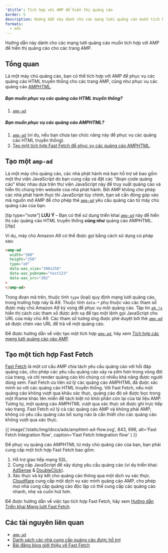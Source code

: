 ```yaml
---
'$title': Tích hợp với AMP để hiển thị quảng cáo
$order: 5
description: Hướng dẫn này dành cho các mạng lưới quảng cáo muốn tích hợp với AMP để hiển thị quảng cáo cho các trang AMP.
formats:
  - ads
---
```


Hướng dẫn này dành cho các mạng lưới quảng cáo muốn tích hợp với AMP để hiển thị quảng cáo cho các trang AMP.

## Tổng quan

Là một máy chủ quảng cáo, bạn có thể tích hợp với AMP để phục vụ các quảng cáo HTML truyền thống cho các trang AMP, cũng như phục vụ các quảng cáo [AMPHTML](../../../documentation/guides-and-tutorials/learn/intro-to-amphtml-ads.md).

##### Bạn muốn phục vụ các quảng cáo HTML truyền thống?

1. [`amp-ad`](../../../documentation/components/reference/amp-ad.md)

##### Bạn muốn phục vụ các quảng cáo AMPHTML?

1. [`amp-ad`](../../../documentation/components/reference/amp-ad.md) (ví dụ, nếu bạn chưa tạo chức năng này để phục vụ các quảng cáo HTML truyền thống).
2. [Tạo một tích hợp Fast Fetch để phục vụ các quảng cáo AMPHTML](#creating-a-fast-fetch-integration).

## Tạo một `amp-ad` <a name="creating-an-amp-ad"></a>

Là một máy chủ quảng cáo, các nhà phát hành mà bạn hỗ trợ sẽ bao gồm một thư viện JavaScript do bạn cung cấp và đặt các "đoạn code quảng cáo" khác nhau dựa trên thư viện JavaScript này để truy xuất quảng cáo và hiển thị chúng trên website của nhà phát hành. Bởi AMP không cho phép các nhà phát hành thực thi JavaScript tùy chỉnh, bạn sẽ cần đóng góp vào mã nguồn mở AMP để cho phép thẻ [`amp-ad`](../../../documentation/components/reference/amp-ad.md) yêu cầu quảng cáo từ máy chủ quảng cáo của bạn.

[tip type="note"] **LƯU Ý** – Bạn có thể sử dụng triển khai [`amp-ad`](../../../documentation/components/reference/amp-ad.md) này để hiển thị các quảng cáo HTML truyền thống **cũng như** quảng cáo AMPHTML. [/tip]

Ví dụ, máy chủ Amazon A9 có thể được gọi bằng cách sử dụng cú pháp sau:

```html
<amp-ad
  width="300"
  height="250"
  type="a9"
  data-aax_size="300x250"
  data-aax_pubname="test123"
  data-aax_src="302"
>
</amp-ad>
```

Trong đoạn mã trên, thuộc tính `type` (loại) quy định mạng lưới quảng cáo, trong trường hợp này là A9. Thuộc tính `data-*` phụ thuộc vào các tham số được máy chủ Amazon A9 kỳ vọng để phục vụ một quảng cáo. Tập tin [`a9.js`](https://github.com/ampproject/amphtml/blob/main/ads/a9.js) hiển thị cách các tham số được ánh xạ để tạo một lệnh gọi JavaScript cho URL của máy chủ A9. Các tham số tương ứng được phê duyệt bởi thẻ [`amp-ad`](../../../documentation/components/reference/amp-ad.md) sẽ được chèn vào URL để trả về một quảng cáo.

Để được hướng dẫn về việc tạo một tích hợp [`amp-ad`](../../../documentation/components/reference/amp-ad.md), hãy xem [Tích hợp các mạng lưới quảng cáo vào AMP](https://github.com/ampproject/amphtml/blob/main/ads/README.md).

## Tạo một tích hợp Fast Fetch <a name="creating-a-fast-fetch-integration"></a>

[Fast Fetch](https://blog.amp.dev/2017/08/21/even-faster-loading-ads-in-amp/) là một cơ cấu AMP chia tách yêu cầu quảng cáo với hồi đáp quảng cáo, cho phép các yêu cầu quảng cáo xảy ra sớm hơn trong vòng đời của trang, và chỉ render quảng cáo khi chúng có nhiều khả năng được người dùng xem. Fast Fetch ưu tiên xử lý các quảng cáo AMPHTML đã được xác minh so với các quảng cáo HTML truyền thống. Với Fast Fetch, nếu một quảng cáo không vượt qua khâu xác thực, quảng cáo đó sẽ được bọc trong một iframe khác tên miền để tách biệt nó khỏi phần còn lại của tài liệu AMP. Tương tự, một quảng cáo AMPHTML vượt qua xác thực sẽ được ghi trực tiếp vào trang. Fast Fetch xử lý cả các quảng cáo AMP và không phải AMP; không có yêu cầu quảng cáo bổ sung nào là cần thiết cho các quảng cáo không vượt qua xác thực.

{{ image('/static/img/docs/ads/amphtml-ad-flow.svg', 843, 699, alt='Fast Fetch Integration flow', caption='Fast Fetch Integration flow' ) }}

Để phục vụ quảng cáo AMPHTML từ máy chủ quảng cáo của bạn, bạn phải cung cấp một tích hợp Fast Fetch bao gồm:

1. Hỗ trợ giao tiếp mạng SSL.
2. Cung cấp JavaScript để xây dựng yêu cầu quảng cáo (ví dụ triển khai: [AdSense](https://github.com/ampproject/amphtml/tree/main/extensions/amp-ad-network-adsense-impl) & [DoubleClick](https://github.com/ampproject/amphtml/tree/main/extensions/amp-ad-network-doubleclick-impl)).
3. Xác thực và ký kết cho quảng cáo thông qua một dịch vụ xác thực. [Cloudflare](https://blog.cloudflare.com/firebolt/) cung cấp một dịch vụ xác minh quảng cáo AMP, cho phép mọi nhà cung cấp quảng cáo độc lập có thể cung cấp các quảng cáo nhanh, nhẹ và cuốn hút hơn.

Để được hướng dẫn về việc tạo tích hợp Fast Fetch, hãy xem [Hướng dẫn Triển khai Mạng lưới Fast Fetch](https://github.com/ampproject/amphtml/blob/main/ads/google/a4a/docs/Network-Impl-Guide.md).

## Các tài nguyên liên quan

- [`amp-ad`](../../../documentation/components/reference/amp-ad.md)
- [Danh sách các nhà cung cấp quảng cáo được hỗ trợ](../../../documentation/guides-and-tutorials/develop/monetization/ads_vendors.md)
- [Bài đăng blog giới thiệu về Fast Fetch](https://blog.amp.dev/2017/08/21/even-faster-loading-ads-in-amp/)

